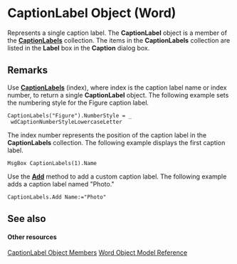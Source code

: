 
# CaptionLabel Object (Word)

Represents a single caption label. The  **CaptionLabel** object is a member of the **[CaptionLabels](7d18c0d6-6d58-9841-4665-ab13e2e2ad9f.md)** collection. The items in the **CaptionLabels** collection are listed in the **Label** box in the **Caption** dialog box.


## Remarks

Use  **[CaptionLabels](cf59346d-2ff5-938b-52ea-e2931422fd88.md)** (index), where index is the caption label name or index number, to return a single **CaptionLabel** object. The following example sets the numbering style for the Figure caption label.


```
CaptionLabels("Figure").NumberStyle = _ 
 wdCaptionNumberStyleLowercaseLetter
```

The index number represents the position of the caption label in the  **CaptionLabels** collection. The following example displays the first caption label.




```
MsgBox CaptionLabels(1).Name
```

Use the  **[Add](f74af8c0-fa16-8ea2-3012-ac207d187502.md)** method to add a custom caption label. The following example adds a caption label named "Photo."




```
CaptionLabels.Add Name:="Photo"
```


## See also


#### Other resources


[CaptionLabel Object Members](9e47cced-f463-2ef8-b683-c7c6bb8070b9.md)
[Word Object Model Reference](http://msdn.microsoft.com/library/be452561-b436-bb9b-6f94-3faa9a74a6fd%28Office.15%29.aspx)
